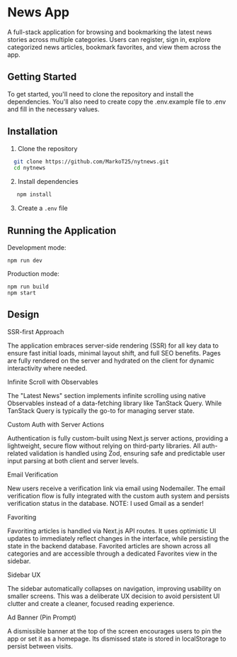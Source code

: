
# News App

A full-stack application for browsing and bookmarking the latest news stories across multiple categories. Users can register, sign in, explore categorized news articles, bookmark favorites, and view them across the app.



## Getting Started

To get started, you'll need to clone the repository and install the dependencies. You'll also need to create copy the .env.example file to .env and fill in the necessary values.


## Installation

1. Clone the repository

```bash
  git clone https://github.com/MarkoT25/nytnews.git
  cd nytnews
```
2. Install dependencies
```bash
   npm install
```

3. Create a `.env` file

## Running the Application

Development mode:
```
npm run dev
```

Production mode:
```
npm run build
npm start
```
## Design

SSR-first Approach

The application embraces server-side rendering (SSR) for all key data to ensure fast initial loads, minimal layout shift, and full SEO benefits. Pages are fully rendered on the server and hydrated on the client for dynamic interactivity where needed.

Infinite Scroll with Observables

The "Latest News" section implements infinite scrolling using native Observables instead of a data-fetching library like TanStack Query. While TanStack Query is typically the go-to for managing server state.

Custom Auth with Server Actions

Authentication is fully custom-built using Next.js server actions, providing a lightweight, secure flow without relying on third-party libraries. All auth-related validation is handled using Zod, ensuring safe and predictable user input parsing at both client and server levels.

Email Verification

New users receive a verification link via email using Nodemailer. The email verification flow is fully integrated with the custom auth system and persists verification status in the database.
NOTE: I used Gmail as a sender!

Favoriting

Favoriting articles is handled via Next.js API routes. It uses optimistic UI updates to immediately reflect changes in the interface, while persisting the state in the backend database. Favorited articles are shown across all categories and are accessible through a dedicated Favorites view in the sidebar.

Sidebar UX

The sidebar automatically collapses on navigation, improving usability on smaller screens. This was a deliberate UX decision to avoid persistent UI clutter and create a cleaner, focused reading experience.

Ad Banner (Pin Prompt)

A dismissible banner at the top of the screen encourages users to pin the app or set it as a homepage. Its dismissed state is stored in localStorage to persist between visits.
